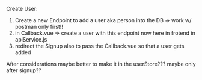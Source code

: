 Create User:
1. Create a new Endpoint to add a user aka person into the DB => work w/ postman only first!!
2. in Callback.vue => create a user with this endpoint now here in frotend in apiService.js
3. redirect the Signup also to pass the Callback.vue so that a user gets added 

After considerations maybe better to make it in the userStore??? maybe only after signup??